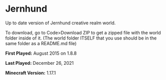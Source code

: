 # Jernhund
Up to date version of Jernhund creative realm world.

To download, go to Code>Download ZIP to get a zipped file with the world folder inside of it. (The world folder ITSELF that you use should be in the same folder as a README.md file)

**First Played:** August 2015 on 1.8.8

**Last Played:** December 26, 2021

**Minecraft Version:** 1.17.1
